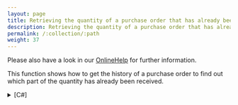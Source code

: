 ```yaml
---
layout: page
title: Retrieving the quantity of a purchase order that has already been received by using BAPI_PO_GETDETAIL
description: Retrieving the quantity of a purchase order that has already been received by using BAPI_PO_GETDETAIL
permalink: /:collection/:path
weight: 37
---
```


Please also have a look in our [OnlineHelp](https://help.theobald-software.com/en/) for further information.

This function shows how to get the history of a purchase order to find out which part of the quantity has already been received.

<details>
<summary>[C#]</summary>
{% highlight csharp %}
public Decimal GetPODetail(string BestellNr, string BestellPos)
{
     
    RFCFunction func = Con.CreateFunction("BAPI_PO_GETDETAIL");
    func.Exports["PURCHASEORDER"].ParamValue = BestellNr;
    func.Exports["HISTORY"].ParamValue = "X";
    func.Exports["ITEMS"].ParamValue = " ";
    func.Execut e();
  
     // Check Return-Table
    for(int i=0; i < func.Tables["PO_ITEM_HISTORY_TOTALS"].RowCount; i++)
    {
        if (func.Tables["PO_ITEM_HISTORY_TOTALS"].Rows[i,"PO_ITEM"].ToString().Equals(BestellPos))
        {
            return (decimal)func.Tables["PO_ITEM_HISTORY_TOTALS"].Rows[i,"DELIV_QTY"];
        }
    }
    return 0;
}
{% endhighlight %}
</details>
